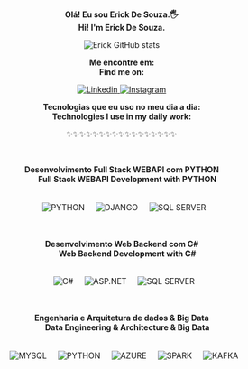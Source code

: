 <div align="center">
  <p><b>Olá! Eu sou Erick De Souza.🖐️</b><br>  
  <b>Hi! I'm Erick De Souza.</b><br></p>

  <img src="https://github-readme-stats.vercel.app/api?username=ErickDeSouza567&show_icons=true&theme=tokyonight" alt="Erick GitHub stats" />

  <p><b>Me encontre em:</b><br>  
  <b>Find me on:</b></p>

  <a href="https://www.linkedin.com/in/erick-de-souza-245b09191/">
    <img src="https://img.shields.io/badge/LinkedIn-0077B5?style=for-the-badge&logo=linkedin&logoColor=white" alt="Linkedin" />
  </a>
  <a href="https://www.instagram.com/erick_x22/">
    <img src="https://img.shields.io/badge/Instagram-E4405F?style=for-the-badge&logo=instagram&logoColor=white" alt="Instagram" />
  </a>

  <p><b>Tecnologias que eu uso no meu dia a dia:</b><br>  
  <b>Technologies I use in my daily work:</b></p>

<p>✨✨✨✨✨✨✨✨✨✨✨✨✨✨✨✨✨</p>
  <p><b>Desenvolvimento Full Stack WEBAPI com PYTHON</b><br>  
  <b>Full Stack WEBAPI Development with PYTHON </b></p>
  <div style="display: inline_block;">
    <img align="center" alt="PYTHON" src="https://img.shields.io/badge/Python-3776AB?style=for-the-badge&logo=python&logoColor=white"/>
    <img align="center" alt="DJANGO" src="https://img.shields.io/badge/Django-092E20?style=for-the-badge&logo=django&logoColor=white"/>
    <img align="center" alt="SQL SERVER" src="https://img.shields.io/badge/Microsoft%20SQL%20Server-CC2927?style=for-the-badge&logo=microsoft-sql-server&logoColor=white"/>
  </div><br/>
  <p><b>Desenvolvimento Web Backend com C#</b><br>  
  <b>Web Backend Development with C#</b></p>
  <div style="display: inline_block;">
    <img align="center" alt="C#" src="https://img.shields.io/badge/C%23-239120?style=for-the-badge&logo=c-sharp&logoColor=white"/>
    <img align="center" alt="ASP.NET" src="https://img.shields.io/badge/ASP.NET-5C2D91?style=for-the-badge&logo=asp.net&logoColor=white"/>
    <img align="center" alt="SQL SERVER" src="https://img.shields.io/badge/Microsoft%20SQL%20Server-CC2927?style=for-the-badge&logo=microsoft-sql-server&logoColor=white"/>
  </div><br/>
  <p><b>Engenharia e Arquitetura de dados & Big Data</b><br>  
  <b>Data Engineering & Architecture & Big Data </b></p>
  <div style="display: inline_block;">
    <img align="center" alt="MYSQL" src="https://img.shields.io/badge/MySQL-00000F?style=for-the-badge&logo=mysql&logoColor=white"/>
    <img align="center" alt="PYTHON" src="https://img.shields.io/badge/Python-3776AB?style=for-the-badge&logo=python&logoColor=white"/>
    <img align="center" alt="AZURE" src="https://img.shields.io/badge/Azure-0078D4?style=for-the-badge&logo=microsoft-azure&logoColor=white"/>
    <img align="center" alt="SPARK" src="https://img.shields.io/badge/Apache%20Spark-FDEE21?style=flat-square&logo=apachespark&logoColor=black"/>
    <img align="center" alt="KAFKA" src="https://img.shields.io/badge/Apache%20Kafka-231F20?style=for-the-badge&logo=apachekafka&logoColor=white"/>
  </div><br/>
</div>

